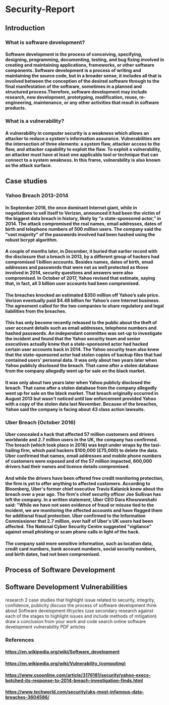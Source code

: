 # Security-Report
## Introduction
### What is software development?
#### Software development is the process of conceiving, specifying, designing, programming, documenting, testing, and bug fixing involved in creating and maintaining applications, frameworks, or other software components. Software development is a process of writing and maintaining the source code, but in a broader sense, it includes all that is involved between the conception of the desired software through to the final manifestation of the software, sometimes in a planned and structured process.Therefore, software development may include research, new development, prototyping, modification, reuse, re-engineering, maintenance, or any other activities that result in software products.

### What is a vulnerability?
#### A vulnerability in computer security is a weakness which allows an attacker to reduce a system's information assurance. Vulnerabilities are the intersection of three elements: a system flaw, attacker access to the flaw, and attacker capability to exploit the flaw. To exploit a vulnerability, an attacker must have at least one applicable tool or technique that can connect to a system weakness. In this frame, vulnerability is also known as the attack surface.

## Case studies 
### Yahoo Breach 2013-2014
#### In September 2016, the once dominant Internet giant, while in negotiations to sell itself to Verizon, announced it had been the victim of the biggest data breach in history, likely by “a state-sponsored actor,” in 2014. The attack compromised the real names, email addresses, dates of birth and telephone numbers of 500 million users. The company said the "vast majority" of the passwords involved had been hashed using the robust bcrypt algorithm.

#### A couple of months later, in December, it buried that earlier record with the disclosure that a breach in 2013, by a different group of hackers had compromised 1 billion accounts. Besides names, dates of birth, email addresses and passwords that were not as well protected as those involved in 2014, security questions and answers were also compromised. In October of 2017, Yahoo revised that estimate, saying that, in fact, all 3 billion user accounts had been compromised.

#### The breaches knocked an estimated $350 million off Yahoo’s sale price. Verizon eventually paid $4.48 billion for Yahoo’s core Internet business. The agreement called for the two companies to share regulatory and legal liabilities from the breaches.

#### This has only become recently released to the public about the theft of user account details such as email addresses, telephone numbers and hashed passwords. An independant committee was set-up to investigate the incident and found that the Yahoo security team and senior executives actually knew that a state-sponsored actor had hacked certain user accounts back in 2014. The Yahoo security team also knew that the state-sponsored actor had stolen copies of backup files that had contained users' personal data. It was only about two years later when Yahoo publicly disclosed the breach. That came after a stolen database from the company allegedly went up for sale on the black market.
#### It was only about two years later when Yahoo publicly disclosed the breach. That came after a stolen database from the company allegedly went up for sale on the black market. That breach originally occurred in August 2013 but wasn’t noticed until law enforcement provided Yahoo with a copy of the stolen data last November. Because of the breaches, Yahoo said the company is facing about 43 class action lawsuits.

### Uber Breach (October 2016)
#### Uber concealed a hack that affected 57 million customers and drivers worldwide and 2.7 million users in the UK, the company has confirmed. The breach (which took place in 2016) was kept under wraps by the taxi-hailing firm, which paid hackers $100,000 (£75,000) to delete the data. Uber confirmed that names, email addresses and mobile phone numbers of customers were exposed and of the 57 million impacted, 600,000 drivers had their names and licence details compromised. 

#### And while the drivers have been offered free credit monitoring protection, the firm is yet to offer anything to affected customers. According to Bloomberg, Uber's former chief executive Travis Kalanick knew about the breach over a year ago. The firm's chief security officer Joe Sullivan has left the company. In a written statement, Uber CEO Dara Khosrowshahi said: "While we have not seen evidence of fraud or misuse tied to the incident, we are monitoring the affected accounts and have flagged them for additional fraud protection. Uber confirmed to the Information Commissioner that 2.7 million, over half of Uber's UK users had been affected. The National Cyber Security Centre suggested "vigilance" against email phishing or scam phone calls in light of the hack. 

####  The company said more sensitive information, such as location data, credit card numbers, bank account numbers, social security numbers, and birth dates, had not been compromised.

## Process of Software Development 
#### 

## Software Development Vulnerabilities
####

research 2 case studies that highlight issue related to security, integrity, confidence, publicity
discuss the process of software development think about Software development lifcycles (use secondary research against each of the stages to highlight issues and include methods of mitigation) 
draw a conclusion from your work and code
search online software development vulnerability PDF articles

### References
#### https://en.wikipedia.org/wiki/Software_development
#### https://en.wikipedia.org/wiki/Vulnerability_(computing)
#### https://www.csoonline.com/article/3176181/security/yahoo-execs-botched-its-response-to-2014-breach-investigation-finds.html
#### https://www.techworld.com/security/uks-most-infamous-data-breaches-3604586/
